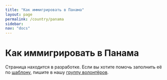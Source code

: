 ```yaml
---
title: "Как иммигрировать в Панама"
layout: page
permalink: /country/panama
sidebar:
nav: "docs"
---
```


# Как иммигрировать в Панама

Страница находится в разработке. Если вы хотите помочь заполнить её по [шаблону](/template), пишите в нашу [группу волонтёров](https://t.me/+FHi3FnJaoWJkMDAx).
